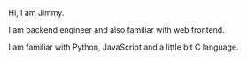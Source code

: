 Hi, I am Jimmy.

I am backend engineer and also familiar with web frontend.

I am familiar with Python, JavaScript and a little bit C language.